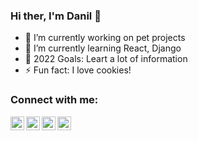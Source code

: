 ### Hi ther, I'm Danil 👋

- 🔭 I’m currently working on pet projects
- 🌱 I’m currently learning React, Django
- 🥅 2022 Goals: Leart a lot of information
- ⚡ Fun fact: I love cookies!

### Connect with me:

[<img align="left" alt="" width="22px" src="https://cdn.jsdelivr.net/npm/simple-icons@v3/icons/twitter.svg" />][twitter]
[<img align="left" alt="dborodin836 | LinkedIn" width="22px" src="https://cdn.jsdelivr.net/npm/simple-icons@v3/icons/linkedin.svg" />][linkedin]
[<img align="left" alt="dborodin836 | Instagram" width="22px" src="https://cdn.jsdelivr.net/npm/simple-icons@v3/icons/instagram.svg" />][instagram]
[<img align="left" alt="dborodin836 | Telegram" width="22px" src="https://cdn.jsdelivr.net/npm/simple-icons@3.13.0/icons/telegram.svg" />][telegram]

[twitter]: https://twitter.com/dborodin836  
[instagram]: https://instagram.com/dborodin836
[linkedin]: https://linkedin.com/in/dborodin836
[telegram]: https://t.me/dborodin836
